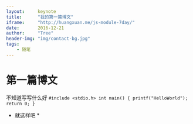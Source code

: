 ```yaml
---
layout:     keynote
title:      "我的第一篇博文"
iframe:     "http://huangxuan.me/js-module-7day/"
date:       2016-12-21
author:     "Tree"
header-img: "img/contact-bg.jpg"
tags:
    - 随笔
---
```


# 第一篇博文
不知道写写什么好
` #include <stdio.h>
int main()
{
	printf("HelloWorld");
	return 0;
} `

* 就这样吧 *
